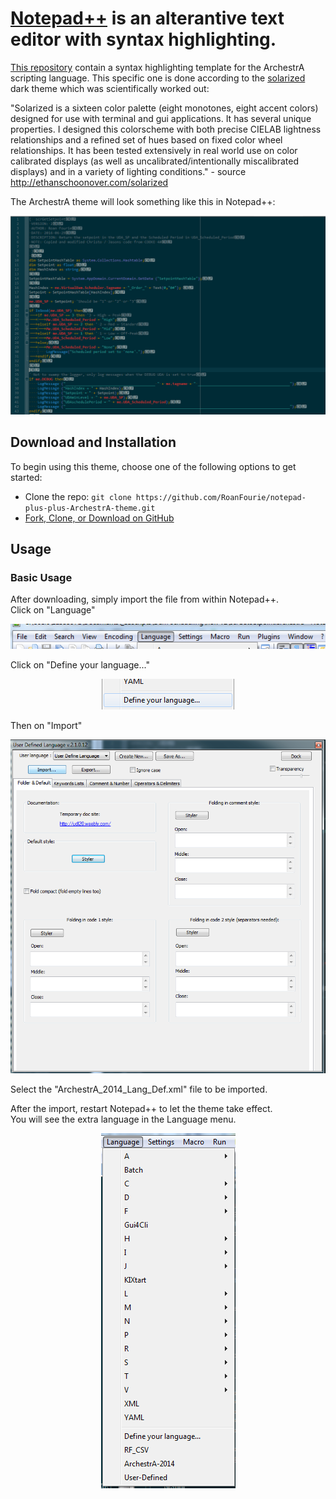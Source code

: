 # [Notepad++](https://notepad-plus-plus.org/) is an alterantive text editor with syntax highlighting.  
[This repository]() contain a syntax highlighting template for the ArchestrA scripting language.
This specific one is done according to the [solarized](http://ethanschoonover.com/solarized) dark theme which was scientifically worked out:  

  "Solarized is a sixteen color palette (eight monotones, eight accent colors) designed for use with terminal and gui applications. It has several unique properties. I designed this colorscheme with both precise CIELAB lightness relationships and a refined set of hues based on fixed color wheel relationships. It has been tested extensively in real world use on color calibrated displays (as well as uncalibrated/intentionally miscalibrated displays) and in a variety of lighting conditions." - source http://ethanschoonover.com/solarized  

The ArchestrA theme will look something like this in Notepad++:  

<p align="center">
  <img src="img/example.png"/>
</p>

## Download and Installation

To begin using this theme, choose one of the following options to get started:
* Clone the repo: `git clone https://github.com/RoanFourie/notepad-plus-plus-ArchestrA-theme.git`
* [Fork, Clone, or Download on GitHub](https://github.com/RoanFourie/notepad-plus-plus-ArchestrA-theme.git)

## Usage

### Basic Usage
After downloading, simply import the file from within Notepad++.  
Click on "Language"  

<p align="center">
  <img src="img/menu.png"/>
</p>

Click on "Define your language..."  

<p align="center">
  <img src="img/define.png"/>
</p>

Then on "Import"  

<p align="center">
  <img src="img/user-defined-language.png"/>
</p>

Select the "ArchestrA_2014_Lang_Def.xml" file to be imported.
  
After the import, restart Notepad++ to let the theme take effect.  
You will see the extra language in the Language menu.  

<p align="center">
  <img src="img/language.png"/>
</p>

